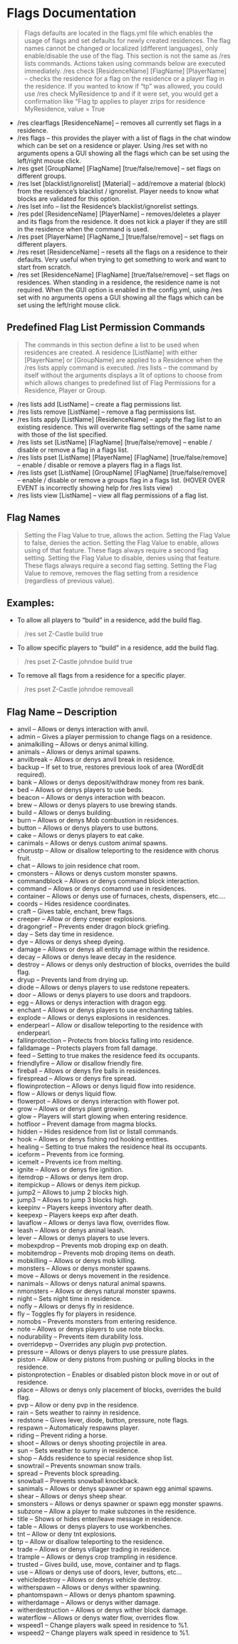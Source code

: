 # Flags Documentation

> Flags defaults are located in the flags.yml file which enables the usage of flags and set defaults for newly created residences. The flag names cannot be changed or localized (different languages), only enable/disable the use of the flag. This section is not the same as /res lists commands. Actions taken using commands below are executed immediately. /res check [ResidenceName] [FlagName] [PlayerName] – checks the residence for a flag on the residence or a player flag in the residence. If you wanted to know if “tp” was allowed, you could use /res check MyResidence tp and if it were set, you would get a confirmation like “Flag tp applies to player zrips for residence MyResidence, value = True

* /res clearflags [ResidenceName] – removes all currently set flags in a residence.
* /res flags – this provides the player with a list of flags in the chat window which can be set on a residence or player. Using /res set with no arguments opens a GUI showing all the flags which can be set using the left/right mouse click.
* /res gset [GroupName] [FlagName] [true/false/remove] – set flags on different groups.
* /res lset [blacklist/ignorelist] [Material] – add/remove a material (block) from the residence’s blacklist / ignorelist. Player needs to know what blocks are validated for this option.
* /res lset info – list the Residence’s blacklist/ignorelist settings.
* /res pdel [ResidenceName] [PlayerName] – removes/deletes a player and its flags from the residence. It does not kick a player if they are still in the residence when the command is used.
* /res pset [PlayerName] [FlagName_] [true/false/remove] – set flags on different players.
* /res reset [ResidenceName] – resets all the flags on a residence to their defaults. Very useful when trying to get something to work and want to start from scratch.
* /res set [ResidenceName] [FlagName] [true/false/remove] – set flags on residences. When standing in a residence, the residence name is not required. When the GUI option is enabled in the config.yml, using /res set with no arguments opens a GUI showing all the flags which can be set using the left/right mouse click.

## Predefined Flag List Permission Commands

> The commands in this section define a list to be used when residences are created. A residence [ListName] with either [PlayerName] or [GroupName] are applied to a Residence when the /res lists apply command is executed. /res lists – the command by itself without the arguments displays a lit of options to choose from which allows changes to predefined list of Flag Permissions for a Residence, Player or Group.

* /res lists add [ListName] – create a flag permissions list.
* /res lists remove [ListName] – remove a flag permissions list.
* /res lists apply [ListName] [ResidenceName] – apply the flag list to an existing residence. This will overwrite flag settings of the same name with those of the list specified.
* /res lists set [ListName] [FlagName] [true/false/remove] – enable / disable or remove a flag in a flags list.
* /res lists pset [ListName] [PlayerName] [FlagName] [true/false/remove] – enable / disable or remove a players flag in a flags list.
* /res lists gset [ListName] [GroupName] [FlagName] [true/false/remove] – enable / disable or remove a groups flag in a flags list. (HOVER OVER EVENT is incorrectly showing help for /res lists view)
* /res lists view [ListName] – view all flag permissions of a flag list.

## Flag Names

> Setting the Flag Value to true, allows the action.
> Setting the Flag Value to false, denies the action.
> Setting the Flag Value to enable, allows using of that feature. These flags always require a second flag setting.
> Setting the Flag Value to disable, denies using that feature. These flags always require a second flag setting.
> Setting the Flag Value to remove, removes the flag setting from a residence (regardless of previous value).

##  Examples:
* To allow all players to “build” in a residence, add the build flag.
> /res set Z-Castle build true
* To allow specific players to “build” in a residence, add the build flag.
> /res pset Z-Castle johndoe build true
* To remove all flags from a residence for a specific player.
> /res pset Z-Castle johndoe removeall

## Flag Name – Description

* anvil – Allows or denys interaction with anvil.
* admin – Gives a player permission to change flags on a residence.
* animalkilling – Allows or denys animal killing.
* animals – Allows or denys animal spawns.
* anvilbreak – Allows or denys anvil break in residence.
* backup – If set to true, restores previous look of area (WordEdit required).
* bank – Allows or denys deposit/withdraw money from res bank.
* bed – Allows or denys players to use beds.
* beacon – Allows or denys interaction with beacon.
* brew – Allows or denys players to use brewing stands.
* build – Allows or denys building.
* burn – Allows or denys Mob combustion in residences.
* button – Allows or denys players to use buttons.
* cake – Allows or denys players to eat cake.
* canimals – Allows or denys custom animal spawns.
* chorustp – Allow or disallow teleporting to the residence with chorus fruit.
* chat – Allows to join residence chat room.
* cmonsters – Allows or denys custom monster spawns.
* commandblock – Allows or denys command block interaction.
* command – Allows or denys comamnd use in residences.
* container – Allows or denys use of furnaces, chests, dispensers, etc….
* coords – Hides residence coordinates.
* craft – Gives table, enchant, brew flags.
* creeper – Allow or deny creeper explosions.
* dragongrief – Prevents ender dragon block griefing.
* day – Sets day time in residence.
* dye – Allows or denys sheep dyeing.
* damage – Allows or denys all entity damage within the residence.
* decay – Allows or denys leave decay in the residence.
* destroy – Allows or denys only destruction of blocks, overrides the build flag.
* dryup – Prevents land from drying up.
* diode – Allows or denys players to use redstone repeaters.
* door – Allows or denys players to use doors and trapdoors.
* egg – Allows or denys interaction with dragon egg.
* enchant – Allows or denys players to use enchanting tables.
* explode – Allows or denys explosions in residences.
* enderpearl – Allow or disallow teleporting to the residence with enderpearl.
* fallinprotection – Protects from blocks falling into residence.
* falldamage – Protects players from fall damage.
* feed – Setting to true makes the residence feed its occupants.
* friendlyfire – Allow or disallow friendly fire.
* fireball – Allows or denys fire balls in residences.
* firespread – Allows or denys fire spread.
* flowinprotection – Allows or denys liquid flow into residence.
* flow – Allows or denys liquid flow.
* flowerpot – Allows or denys interaction with flower pot.
* grow – Allows or denys plant growing.
* glow – Players will start glowing when entering residence.
* hotfloor – Prevent damage from magma blocks.
* hidden – Hides residence from list or listall commands.
* hook – Allows or denys fishing rod hooking entities.
* healing – Setting to true makes the residence heal its occupants.
* iceform – Prevents from ice forming.
* icemelt – Prevents ice from melting.
* ignite – Allows or denys fire ignition.
* itemdrop – Allows or denys item drop.
* itempickup – Allows or denys item pickup.
* jump2 – Allows to jump 2 blocks high.
* jump3 – Allows to jump 3 blocks high.
* keepinv – Players keeps inventory after death.
* keepexp – Players keeps exp after death.
* lavaflow – Allows or denys lava flow, overrides flow.
* leash – Allows or denys aninal leash.
* lever – Allows or denys players to use levers.
* mobexpdrop – Prevents mob droping exp on death.
* mobitemdrop – Prevents mob droping items on death.
* mobkilling – Allows or denys mob killing.
* monsters – Allows or denys monster spawns.
* move – Allows or denys movement in the residence.
* nanimals – Allows or denys natural animal spawns.
* nmonsters – Allows or denys natural monster spawns.
* night – Sets night time in residence.
* nofly – Allows or denys fly in residence.
* fly – Toggles fly for players in residence.
* nomobs – Prevents monsters from entering residence.
* note – Allows or denys players to use note blocks.
* nodurability – Prevents item durability loss.
* overridepvp – Overrides any plugin pvp protection.
* pressure – Allows or denys players to use pressure plates.
* piston – Allow or deny pistons from pushing or pulling blocks in the residence.
* pistonprotection – Enables or disabled piston block move in or out of residence.
* place – Allows or denys only placement of blocks, overrides the build flag.
* pvp – Allow or deny pvp in the residence.
* rain – Sets weather to rainny in residence.
* redstone – Gives lever, diode, button, pressure, note flags.
* respawn – Automaticaly respawns player.
* riding – Prevent riding a horse.
* shoot – Allows or denys shooting projectile in area.
* sun – Sets weather to sunny in residence.
* shop – Adds residence to special residence shop list.
* snowtrail – Prevents snowman snow trails.
* spread – Prevents block spreading.
* snowball – Prevents snowball knockback.
* sanimals – Allows or denys spawner or spawn egg animal spawns.
* shear – Allows or denys sheep shear.
* smonsters – Allows or denys spawner or spawn egg monster spawns.
* subzone – Allow a player to make subzones in the residence.
* title – Shows or hides enter/leave message in residence.
* table – Allows or denys players to use workbenches.
* tnt – Allow or deny tnt explosions.
* tp – Allow or disallow teleporting to the residence.
* trade – Allows or denys villager trading in residence.
* trample – Allows or denys crop trampling in residence.
* trusted – Gives build, use, move, container and tp flags.
* use – Allows or denys use of doors, lever, buttons, etc…
* vehicledestroy – Allows or denys vehicle destroy.
* witherspawn – Allows or denys wither spawning.
* phantomspawn – Allows or denys phantom spawning.
* witherdamage – Allows or denys wither damage.
* witherdestruction – Allows or denys wither block damage.
* waterflow – Allows or denys water flow, overrides flow.
* wspeed1 – Change players walk speed in residence to %1.
* wspeed2 – Change players walk speed in residence to %1.

